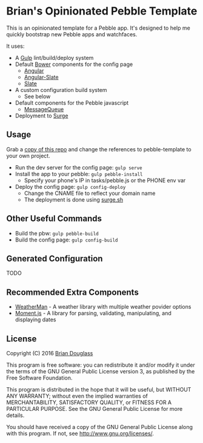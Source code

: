 # Brian's Opinionated Pebble Template

This is an opinionated template for a Pebble app. It's designed to help me quickly
bootstrap new Pebble apps and watchfaces.

It uses:

* A [Gulp](http://gulpjs.com/) lint/build/deploy system
* Default [Bower](http://bower.io/) components for the config page
    * [Angular](https://angularjs.org/)
    * [Angular-Slate](https://github.com/bhdouglass/angular-slate)
    * [Slate](https://github.com/pebble/slate)
* A custom configuration build system
    * See below
* Default components for the Pebble javascript
    * [MessageQueue](https://github.com/smallstoneapps/js-message-queue)
* Deployment to [Surge](https://surge.sh/)

## Usage

Grab a [copy of this repo](https://github.com/bhdouglass/pebble-template/archive/master.zip)
and change the references to pebble-template to your own project.

* Run the dev server for the config page: `gulp serve`
* Install the app to your pebble: `gulp pebble-install`
    * Specify your phone's IP in tasks/pebble.js or the PHONE env var
* Deploy the config page: `gulp config-deploy`
    * Change the CNAME file to reflect your domain name
    * The deployment is done using [surge.sh](https://surge.sh/)

## Other Useful Commands

* Build the pbw: `gulp pebble-build`
* Build the config page: `gulp config-build`

## Generated Configuration

TODO

## Recommended Extra Components

* [WeatherMan](https://github.com/bhdouglass/weather-man) - A weather library with multiple weather povider options
* [Moment.js](http://momentjs.com/) - A library for parsing, validating, manipulating, and displaying dates

## License

Copyright (C) 2016 [Brian Douglass](http://bhdouglass.com/)

This program is free software: you can redistribute it and/or modify it under
the terms of the GNU General Public License version 3, as published by the Free
Software Foundation.

This program is distributed in the hope that it will be useful, but WITHOUT ANY
WARRANTY; without even the implied warranties of MERCHANTABILITY, SATISFACTORY
QUALITY, or FITNESS FOR A PARTICULAR PURPOSE.  See the GNU General Public
License for more details.

You should have received a copy of the GNU General Public License along with
this program.  If not, see <http://www.gnu.org/licenses/>.
